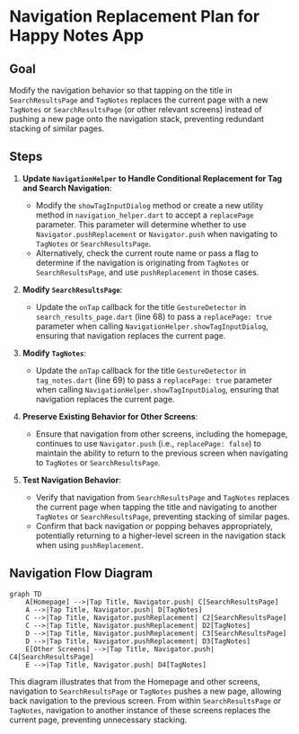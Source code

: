 # Navigation Replacement Plan for Happy Notes App

## Goal
Modify the navigation behavior so that tapping on the title in `SearchResultsPage` and `TagNotes` replaces the current page with a new `TagNotes` or `SearchResultsPage` (or other relevant screens) instead of pushing a new page onto the navigation stack, preventing redundant stacking of similar pages.

## Steps

1. **Update `NavigationHelper` to Handle Conditional Replacement for Tag and Search Navigation**:
   - Modify the `showTagInputDialog` method or create a new utility method in `navigation_helper.dart` to accept a `replacePage` parameter. This parameter will determine whether to use `Navigator.pushReplacement` or `Navigator.push` when navigating to `TagNotes` or `SearchResultsPage`.
   - Alternatively, check the current route name or pass a flag to determine if the navigation is originating from `TagNotes` or `SearchResultsPage`, and use `pushReplacement` in those cases.

2. **Modify `SearchResultsPage`**:
   - Update the `onTap` callback for the title `GestureDetector` in `search_results_page.dart` (line 68) to pass a `replacePage: true` parameter when calling `NavigationHelper.showTagInputDialog`, ensuring that navigation replaces the current page.

3. **Modify `TagNotes`**:
   - Update the `onTap` callback for the title `GestureDetector` in `tag_notes.dart` (line 69) to pass a `replacePage: true` parameter when calling `NavigationHelper.showTagInputDialog`, ensuring that navigation replaces the current page.

4. **Preserve Existing Behavior for Other Screens**:
   - Ensure that navigation from other screens, including the homepage, continues to use `Navigator.push` (i.e., `replacePage: false`) to maintain the ability to return to the previous screen when navigating to `TagNotes` or `SearchResultsPage`.

5. **Test Navigation Behavior**:
   - Verify that navigation from `SearchResultsPage` and `TagNotes` replaces the current page when tapping the title and navigating to another `TagNotes` or `SearchResultsPage`, preventing stacking of similar pages.
   - Confirm that back navigation or popping behaves appropriately, potentially returning to a higher-level screen in the navigation stack when using `pushReplacement`.

## Navigation Flow Diagram

```mermaid
graph TD
    A[Homepage] -->|Tap Title, Navigator.push| C[SearchResultsPage]
    A -->|Tap Title, Navigator.push| D[TagNotes]
    C -->|Tap Title, Navigator.pushReplacement| C2[SearchResultsPage]
    C -->|Tap Title, Navigator.pushReplacement| D2[TagNotes]
    D -->|Tap Title, Navigator.pushReplacement| C3[SearchResultsPage]
    D -->|Tap Title, Navigator.pushReplacement| D3[TagNotes]
    E[Other Screens] -->|Tap Title, Navigator.push| C4[SearchResultsPage]
    E -->|Tap Title, Navigator.push| D4[TagNotes]
```

This diagram illustrates that from the Homepage and other screens, navigation to `SearchResultsPage` or `TagNotes` pushes a new page, allowing back navigation to the previous screen. From within `SearchResultsPage` or `TagNotes`, navigation to another instance of these screens replaces the current page, preventing unnecessary stacking.